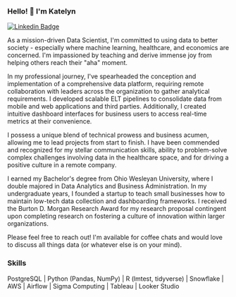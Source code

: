 ### Hello! 👋 I'm Katelyn
[![Linkedin Badge](https://img.shields.io/badge/LinkedIn-blue?logo=linkedin&logoColor=white&link=https://www.linkedin.com/in/katelyn-bischoff/)](https://www.linkedin.com/in/katelyn-bischoff/)

As a mission-driven Data Scientist, I'm committed to using data to better society - especially where machine learning, healthcare, and economics are concerned. I'm impassioned by teaching and derive immense joy from helping others reach their "aha" moment. 

In my professional journey, I've spearheaded the conception and implementation of a comprehensive data platform, requiring remote collaboration with leaders across the organization to gather analytical requirements. I developed scalable ELT pipelines to consolidate data from mobile and web applications and third parties. Additionally, I created intuitive dashboard interfaces for business users to access real-time metrics at their convenience. 

I possess a unique blend of technical prowess and business acumen, allowing me to lead projects from start to finish. I have been commended and recognized for my stellar communication skills, ability to problem-solve complex challenges involving data in the healthcare space, and for driving a positive culture in a remote company. 

I earned my Bachelor's degree from Ohio Wesleyan University, where I double majored in Data Analytics and Business Administration. In my undergraduate years, I founded a startup to teach small businesses how to maintain low-tech data collection and dashboarding frameworks. I received the Burton D. Morgan Research Award for my research proposal contingent upon completing research on fostering a culture of innovation within larger organizations. 

Please feel free to reach out! I'm available for coffee chats and would love to discuss all things data (or whatever else is on your mind).

### **Skills**
PostgreSQL | Python (Pandas, NumPy) | R (lmtest, tidyverse) | Snowflake | AWS | Airflow | Sigma Computing | Tableau | Looker Studio 



